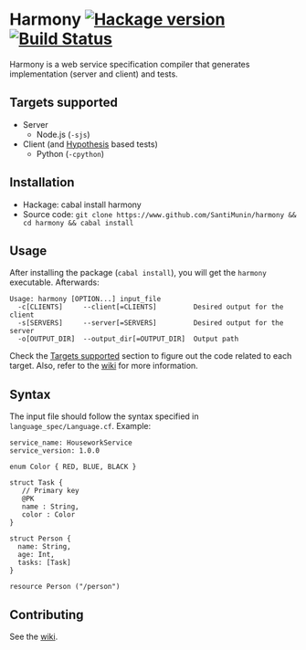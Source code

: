 # Harmony [![Hackage version](https://img.shields.io/hackage/v/harmony.svg?style=flat)](https://hackage.haskell.org/package/harmony) [![Build Status](https://secure.travis-ci.org/SantiMunin/harmony.svg?branch=master)](http://travis-ci.org/SantiMunin/harmony)
Harmony is a web service specification compiler that generates implementation (server and client) and tests.

## Targets supported

+ Server
  * Node.js (`-sjs`)
+ Client (and [Hypothesis](https://github.com/DRMacIver/hypothesis) based tests)
  + Python (`-cpython`)

## Installation

+ Hackage: cabal install harmony
+ Source code: `git clone https://www.github.com/SantiMunin/harmony && cd harmony && cabal install`

## Usage

After installing the package (`cabal install`), you will get the `harmony` executable. Afterwards:

    Usage: harmony [OPTION...] input_file
      -c[CLIENTS]     --client[=CLIENTS]         Desired output for the client
      -s[SERVERS]     --server[=SERVERS]         Desired output for the server
      -o[OUTPUT_DIR]  --output_dir[=OUTPUT_DIR]  Output path

Check the [Targets supported](#targets-supported) section to figure out the code related to each target. Also, refer to the [wiki](https://github.com/SantiMunin/harmony/wiki) for more information.

## Syntax

The input file should follow the syntax specified in `language_spec/Language.cf`. Example:

    service_name: HouseworkService
    service_version: 1.0.0

    enum Color { RED, BLUE, BLACK }

    struct Task {
       // Primary key
       @PK
       name : String,
       color : Color
    }

    struct Person {
      name: String,
      age: Int,
      tasks: [Task]
    }

    resource Person ("/person")

## Contributing

See the [wiki](https://github.com/SantiMunin/harmony/wiki).
